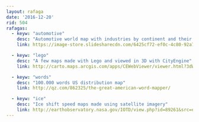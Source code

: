 ```yaml
---
layout: rafaga
date: '2016-12-20'
rid: 504
rafagas:
  - keyw: "automotive"
    desc: "Automotive world map with industries by continent and their relationships"
    link: https://image-store.slidesharecdn.com/6425cf72-ef0c-4c80-92a7-4bcf1bd10c03-original.jpeg

  - keyw: "lego"
    desc: "A few maps made with Lego and viewed in 3D with CityEngine"
    link: http://carto.maps.arcgis.com/apps/CEWebViewer/viewer.html?3dWebScene=b29b3a7794724081bc9e98999f5ac183

  - keyw: "words"
    desc: "100.000 words US distribution map"
    link: http://qz.com/862325/the-great-american-word-mapper/

  - keyw: "ice"
    desc: "Ice shift speed maps made using satellite imagery"
    link: http://earthobservatory.nasa.gov/IOTD/view.php?id=89261&src=eorss-iotd
---
```


